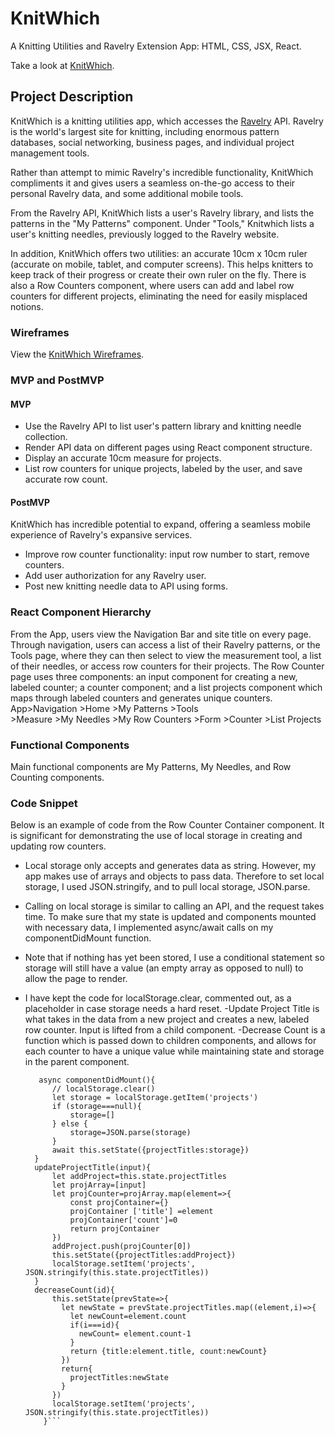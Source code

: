 # KnitWhich
A Knitting Utilities and Ravelry Extension App: HTML, CSS, JSX, React.<br/>

Take a look at [KnitWhich](https://knitwhich-app.herokuapp.com/).

## Project Description
KnitWhich is a knitting utilities app, which accesses the [Ravelry](https://ravelry.com) API. Ravelry is the world's largest site for knitting, including enormous pattern databases, social networking, business pages, and individual project management tools. 

Rather than attempt to mimic Ravelry's incredible functionality, KnitWhich compliments it and gives users a seamless on-the-go access to their personal Ravelry data, and some additional mobile tools.

From the Ravelry API, KnitWhich lists a user's Ravelry library, and lists the patterns in the "My Patterns" component. Under "Tools," Knitwhich lists a user's knitting needles, previously logged to the Ravelry website.

In addition, KnitWhich offers two utilities: an accurate 10cm x 10cm ruler (accurate on mobile, tablet, and computer screens). This helps knitters to keep track of their progress or create their own ruler on the fly. There is also a Row Counters component, where users can add and label row counters for different projects, eliminating the need for easily misplaced notions.

### Wireframes
View the [KnitWhich Wireframes](https://drive.google.com/file/d/1hKV2S8epQ7l7rKentwiL8UDEaLZG9ixx/view?usp=sharing).

### MVP and PostMVP
#### MVP 
- Use the Ravelry API to list user's pattern library and knitting needle collection.
- Render API data on different pages using React component structure.
- Display an accurate 10cm measure for projects.
- List row counters for unique projects, labeled by the user, and save accurate row count.

#### PostMVP
KnitWhich has incredible potential to expand, offering a seamless mobile experience of Ravelry's expansive services. 
- Improve row counter functionality: input row number to start, remove counters.
- Add user authorization for any Ravelry user.
- Post new knitting needle data to API using forms. 

### React Component Hierarchy
From the App, users view the Navigation Bar and site title on every page. Through navigation, users can access a list of their Ravelry patterns, or the Tools page, where they can then select to view the measurement tool, a list of their needles, or access row counters for their projects. The Row Counter page uses three components: an input component for creating a new, labeled counter; a counter component; and a list projects component which maps through labeled counters and generates unique counters.
App>Navigation
        >Home
        >My Patterns
        >Tools  
            >Measure
            >My Needles
            >My Row Counters
                >Form
                >Counter
                >List Projects

### Functional Components
Main functional components are My Patterns, My Needles, and Row Counting components.

### Code Snippet
Below is an example of code from the Row Counter Container component. It is significant for demonstrating the use of local storage in creating and updating row counters. 

- Local storage only accepts and generates data as string. However, my app makes use of arrays and objects to pass data. Therefore to set local storage, I used JSON.stringify, and to pull local storage, JSON.parse.
- Calling on local storage is similar to calling an API, and the request takes time. To make sure that my state is updated and components mounted with necessary data, I implemented async/await calls on my componentDidMount function.
- Note that if nothing has yet been stored, I use a conditional statement so storage will still have a value (an empty array as opposed to null) to allow the page to render.
- I have kept the code for localStorage.clear, commented out, as a placeholder in case storage needs a hard reset.
-Update Project Title is what takes in the data from a new project and creates a new, labeled row counter. Input is lifted from a child component.
-Decrease Count is a function which is passed down to children components, and allows for each counter to have a unique value while maintaining state and storage in the parent component.

  ```async componentDidMount(){
     async componentDidMount(){
        // localStorage.clear()
        let storage = localStorage.getItem('projects')
        if (storage===null){
            storage=[]
        } else {
            storage=JSON.parse(storage)
        }   
        await this.setState({projectTitles:storage})
    }
    updateProjectTitle(input){
        let addProject=this.state.projectTitles
        let projArray=[input]
        let projCounter=projArray.map(element=>{
            const projContainer={}
            projContainer ['title'] =element
            projContainer['count']=0
            return projContainer
        })
        addProject.push(projCounter[0])
        this.setState({projectTitles:addProject})
        localStorage.setItem('projects', JSON.stringify(this.state.projectTitles))
    }
    decreaseCount(id){
        this.setState(prevState=>{
          let newState = prevState.projectTitles.map((element,i)=>{
            let newCount=element.count
            if(i===id){
              newCount= element.count-1
            }
            return {title:element.title, count:newCount}
          })
          return{
            projectTitles:newState
          }
        })
        localStorage.setItem('projects', JSON.stringify(this.state.projectTitles))
      }```
